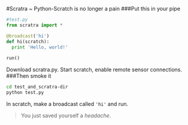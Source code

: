 #Scratra ~ Python-Scratch is no longer a pain
###Put this in your pipe
```python
#test.py
from scratra import *

@broadcast('hi')
def hi(scratch):
  print 'Hello, world!'
  
run()
```
Download scratra.py.
Start scratch, enable remote sensor connections.
###Then smoke it
```bash
cd test_and_scratra-dir
python test.py
```
In scratch, make a broadcast called `'hi'` and run.   
>You just saved yourself a _headache_.